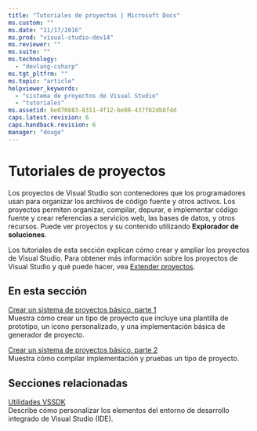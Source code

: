 ```yaml
---
title: "Tutoriales de proyectos | Microsoft Docs"
ms.custom: ""
ms.date: "11/17/2016"
ms.prod: "visual-studio-dev14"
ms.reviewer: ""
ms.suite: ""
ms.technology: 
  - "devlang-csharp"
ms.tgt_pltfrm: ""
ms.topic: "article"
helpviewer_keywords: 
  - "sistema de proyectos de Visual Studio"
  - "tutoriales"
ms.assetid: be070883-8311-4f12-be08-437f82db8f4d
caps.latest.revision: 6
caps.handback.revision: 6
manager: "douge"
---
```

# Tutoriales de proyectos
Los proyectos de Visual Studio son contenedores que los programadores usan para organizar los archivos de código fuente y otros activos.  Los proyectos permiten organizar, compilar, depurar, e implementar código fuente y crear referencias a servicios web, las bases de datos, y otros recursos.  Puede ver proyectos y su contenido utilizando **Explorador de soluciones**.  
  
 Los tutoriales de esta sección explican cómo crear y ampliar los proyectos de Visual Studio.  Para obtener más información sobre los proyectos de Visual Studio y qué puede hacer, vea [Extender proyectos](../Topic/Extending%20Projects.md).  
  
## En esta sección  
 [Crear un sistema de proyectos básico, parte 1](../Topic/Creating%20a%20Basic%20Project%20System,%20Part%201.md)  
 Muestra cómo crear un tipo de proyecto que incluye una plantilla de prototipo, un icono personalizado, y una implementación básica de generador de proyecto.  
  
 [Crear un sistema de proyectos básico, parte 2](../Topic/Creating%20a%20Basic%20Project%20System,%20Part%202.md)  
 Muestra cómo compilar implementación y pruebas un tipo de proyecto.  
  
## Secciones relacionadas  
 [Utilidades VSSDK](../Topic/VSSDK%20Utilities.md)  
 Describe cómo personalizar los elementos del entorno de desarrollo integrado de Visual Studio \(IDE\).